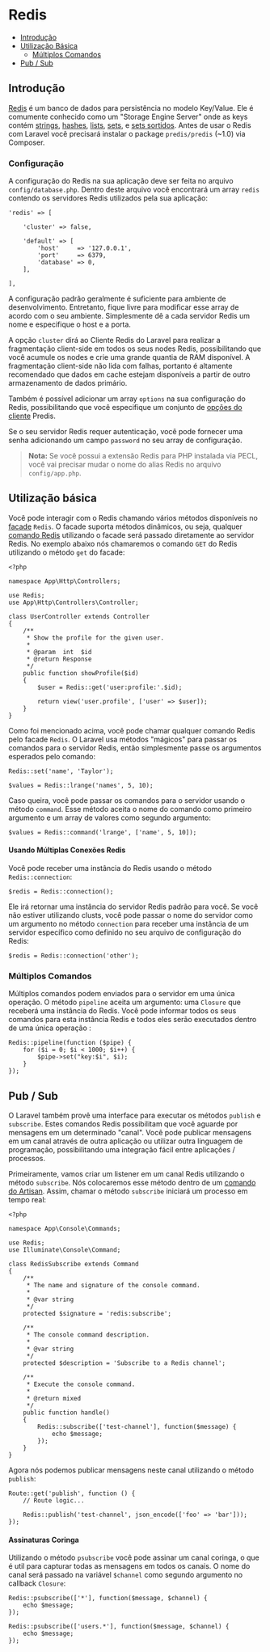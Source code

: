 # Redis

- [Introdução](#introduction)
- [Utilização Básica](#basic-usage)
    - [Múltiplos Comandos](#pipelining-commands)
- [Pub / Sub](#pubsub)

<a name="introduction"></a>
## Introdução

[Redis](http://redis.io) é um banco de dados para persistência no modelo Key/Value. Ele é comumente conhecido como um "Storage Engine Server" onde as keys contém [strings](http://redis.io/topics/data-types#strings), [hashes](http://redis.io/topics/data-types#hashes), [lists](http://redis.io/topics/data-types#lists), [sets](http://redis.io/topics/data-types#sets), e [sets sortidos](http://redis.io/topics/data-types#sorted-sets). Antes de usar o Redis com Laravel você precisará instalar o package `predis/predis` (~1.0) via Composer.

<a name="configuration"></a>
### Configuração

A configuração do Redis na sua aplicação deve ser feita no arquivo `config/database.php`. Dentro deste arquivo você encontrará um array `redis` contendo os servidores Redis utilizados pela sua aplicação:

    'redis' => [

        'cluster' => false,

        'default' => [
            'host'     => '127.0.0.1',
            'port'     => 6379,
            'database' => 0,
        ],

    ],

A configuração padrão geralmente é suficiente para ambiente de desenvolvimento. Entretanto, fique livre para modificar esse array de acordo com o seu ambiente. Simplesmente dê a cada servidor Redis um nome e especifique o host e a porta.

A opção `cluster` dirá ao Cliente Redis do Laravel para realizar a fragmentação client-side em todos os seus nodes Redis, possibilitando  que você acumule os nodes e crie uma grande quantia de RAM disponível. A fragmentação client-side não lida com falhas, portanto é altamente recomendado que dados em cache estejam  disponíveis a partir de outro armazenamento de dados primário.

Também é possível adicionar um array `options` na sua configuração do Redis, possibilitando que você especifique um conjunto de [opções do cliente](https://github.com/nrk/predis/wiki/Client-Options) Predis.

Se o seu servidor Redis requer autenticação, você pode fornecer uma senha adicionando um campo `password` no seu array de configuração.

> **Nota:** Se você possui a extensão Redis para PHP instalada via PECL, você vai precisar mudar o nome do alias Redis no arquivo `config/app.php`.

<a name="basic-usage"></a>
## Utilização básica

Você pode interagir com o Redis chamando vários métodos disponíveis no [facade](/docs/{{version}}/facades) `Redis`. O facade suporta métodos dinâmicos, ou seja, qualquer [comando Redis](http://redis.io/commands) utilizando o facade será passado diretamente ao servidor Redis. No exemplo abaixo nós chamaremos o comando `GET` do Redis utilizando o método `get`  do facade:

    <?php

    namespace App\Http\Controllers;

    use Redis;
    use App\Http\Controllers\Controller;

    class UserController extends Controller
    {
        /**
         * Show the profile for the given user.
         *
         * @param  int  $id
         * @return Response
         */
        public function showProfile($id)
        {
            $user = Redis::get('user:profile:'.$id);

            return view('user.profile', ['user' => $user]);
        }
    }

Como foi mencionado acima, você pode chamar qualquer comando Redis pelo facade `Redis`. O Laravel usa métodos "mágicos" para passar os comandos para o servidor Redis, então simplesmente passe os argumentos esperados pelo comando:

    Redis::set('name', 'Taylor');

    $values = Redis::lrange('names', 5, 10);

Caso queira, você pode passar os comandos para o servidor usando o método `command`. Esse método aceita o nome do comando como primeiro argumento e um array de valores como segundo argumento:

    $values = Redis::command('lrange', ['name', 5, 10]);

#### Usando Múltiplas Conexões Redis

Você pode receber uma instância do Redis usando o método `Redis::connection`:

    $redis = Redis::connection();

Ele irá retornar uma instância do servidor Redis padrão para você. Se você não estiver utilizando clusts, você pode passar o nome do servidor como um argumento no método `connection` para receber uma instância de um servidor específico como definido no seu arquivo de configuração do Redis:

    $redis = Redis::connection('other');

<a name="pipelining-commands"></a>
### Múltiplos Comandos

Múltiplos comandos podem enviados para o servidor em uma única operação. O método `pipeline` aceita um argumento: uma `Closure` que receberá uma instância do Redis. Você pode informar todos os seus comandos para esta instância Redis e todos eles serão executados dentro de uma única operação :

    Redis::pipeline(function ($pipe) {
        for ($i = 0; $i < 1000; $i++) {
            $pipe->set("key:$i", $i);
        }
    });

<a name="pubsub"></a>
## Pub / Sub

O Laravel também provê uma interface para executar os métodos `publish` e `subscribe`. Estes comandos Redis possibilitam que você aguarde por mensagens em um determinado "canal". Você pode publicar mensagens em um canal através de outra aplicação ou utilizar outra linguagem de programação, possibilitando uma integração fácil entre aplicações / processos.

Primeiramente, vamos criar um listener em um canal Redis utilizando o método `subscribe`. Nós colocaremos esse método dentro de um [comando do Artisan](/docs/{{version}}/artisan). Assim, chamar o método `subscribe` iniciará um processo em tempo real:

    <?php

    namespace App\Console\Commands;

    use Redis;
    use Illuminate\Console\Command;

    class RedisSubscribe extends Command
    {
        /**
         * The name and signature of the console command.
         *
         * @var string
         */
        protected $signature = 'redis:subscribe';

        /**
         * The console command description.
         *
         * @var string
         */
        protected $description = 'Subscribe to a Redis channel';

        /**
         * Execute the console command.
         *
         * @return mixed
         */
        public function handle()
        {
            Redis::subscribe(['test-channel'], function($message) {
                echo $message;
            });
        }
    }

Agora nós podemos publicar mensagens neste canal utilizando o método `publish`:

    Route::get('publish', function () {
        // Route logic...

        Redis::publish('test-channel', json_encode(['foo' => 'bar']));
    });

#### Assinaturas Coringa

Utilizando o método `psubscribe` você pode assinar um canal coringa, o que é util para capturar todas as mensagens em todos os canais. O nome do canal será passado na variável `$channel` como segundo argumento no callback `Closure`:

    Redis::psubscribe(['*'], function($message, $channel) {
        echo $message;
    });

    Redis::psubscribe(['users.*'], function($message, $channel) {
        echo $message;
    });
